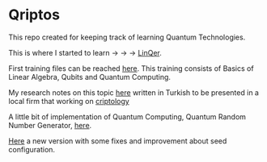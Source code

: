 # Qriptos

This repo created for keeping track of learning Quantum Technologies.

This is where I started to learn -> -> -> [LinQer](https://qturkey.org/).

First training files can be reached [here](https://github.com/kasimerbay/Qriptos/blob/main/bronze_istanbul-master.zip). This training consists of Basics of Linear Algebra, Qubits and Quantum Computing.

My research notes on this topic [here](https://kasimerbay.github.io/Kuantum__Programlama.pdf) written in Turkish to be presented in a local firm that working on [criptology](https://www.ctech.com.tr/en/products/cyber-security/encryption-and-data-security-devices/kryptos)

A little bit of implementation of Quantum Computing, Quantum Random Number Generator, [here](https://github.com/kasimerbay/Qriptos/blob/main/Quantum_RNG.py).

[Here](https://github.com/kasimerbay/Qriptos/blob/main/Quantum_RNG.py) a new version with some fixes and improvement about seed configuration.

